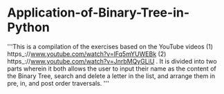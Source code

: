 # Application-of-Binary-Tree-in-Python
'''This is a compilation of the exercises based on the YouTube videos (1) https_://www.youtube.com/watch?v=lFq5mYUWEBk (2) https_://www.youtube.com/watch?v=JnrbMQyGLiU . It is divided into two parts wherein it both allows the user to input their name as the content of the Binary Tree, search and delete a letter in the list, and arrange them in pre, in, and post order traversals. '''
